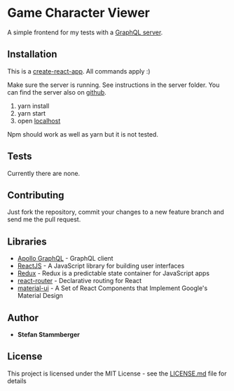# Game Character Viewer

A simple frontend for my tests with a
[GraphQL server](https://github.com/fusion44/gamechars-server).

## Installation

This is a
[create-react-app](https://github.com/facebookincubator/create-react-app). All
commands apply :)

Make sure the server is running. See instructions in the server folder. You can
find the server also on [github](https://github.com/fusion44/gamechars-server).

1. yarn install
2. yarn start
3. open [localhost](http://localhost:3000/)

Npm should work as well as yarn but it is not tested.

## Tests

Currently there are none.

## Contributing

Just fork the repository, commit your changes to a new feature branch and send
me the pull request.

## Libraries

* [Apollo GraphQL](https://www.apollographql.com/) - GraphQL client
* [ReactJS](https://reactjs.org/) - A JavaScript library for building user
  interfaces
* [Redux](https://redux.js.org/docs/introduction/) - Redux is a predictable
  state container for JavaScript apps
* [react-router](https://github.com/ReactTraining/react-router) - Declarative
  routing for React
* [material-ui](http://www.material-ui.com/) - A Set of React Components that
  Implement Google's Material Design

## Author

* **Stefan Stammberger**

## License

This project is licensed under the MIT License - see the
[LICENSE.md](LICENSE.md) file for details
